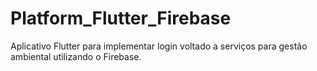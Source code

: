 # Platform_Flutter_Firebase
Aplicativo Flutter para implementar login voltado a serviços para gestão ambiental utilizando o Firebase.
